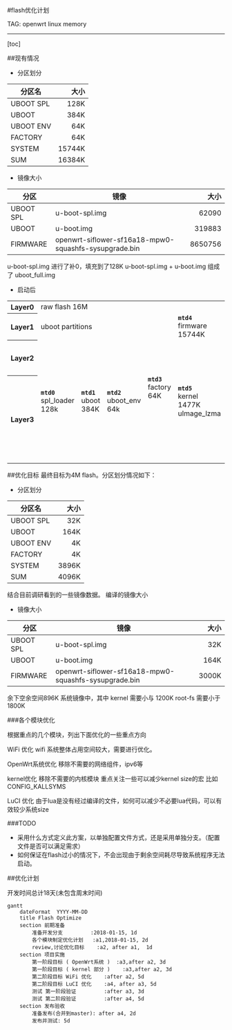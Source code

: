 #flash优化计划

TAG: openwrt linux memory

---
[toc]

##现有情况


 - 分区划分

| 分区名        | 大小   |
| --------   | -----:  |
| UBOOT SPL| 128K|  
| UBOOT        |   384K   |
| UBOOT ENV |    64K   |
| FACTORY|    64K   |
|SYSTEM|   15744K|
|SUM|   16384K|



 - 镜像大小

| 分区       | 镜像| 大小   |
| --------   | ------- |-----:  |
| UBOOT SPL| u-boot-spl.img|  62090|
| UBOOT |    u-boot.img   | 319883|
|FIRMWARE | openwrt-siflower-sf16a18-mpw0-squashfs-sysupgrade.bin |8650756|

 u-boot-spl.img 进行了补0，填充到了128K
 u-boot-spl.img + u-boot.img 组成了 uboot_full.img

 - 启动后

<table class="inline">
	<tbody><tr class="row0">
		<th class="col0"> Layer0 </th><td class="col1 centeralign" colspan="8">  raw flash 16M </td>
	</tr>
	<tr class="row1">
		<th class="col0"> Layer1 </th>
		    <td class="col1 centeralign" rowspan="1" colspan="3">  uboot  partitions  </td>
            <td class="col2 centeralign" rowspan="3" colspan="1"> <strong><code>mtd3</code></strong> factory <br />64K</td>
            <td class="col3 centeralign" colspan="3">  <strong><code>mtd4</code></strong><br /> firmware <br />15744K </td>
	</tr>
	<tr class="row2">
		<th class="col0"> Layer2 </th>
		    <td class="col1 centeralign" rowspan="2" > <strong><code>mtd0</code></strong> <br /> spl_loader <br />128k  </td>
		    <td class="col2 centeralign" rowspan="2">  <strong><code>mtd1</code></strong> <br /> uboot <br />384K    </td>
		     <td class="col3 centeralign" rowspan="2">  <strong><code>mtd2</code></strong> <br /> uboot_env <br />64k   </td>
		    <td class="col4 centeralign" rowspan="2">   <strong><code>mtd5</code></strong> <br /> kernel <br /> 1477K <br /> uImage_lzma</td>
		    <td class="col5 centeralign" rowspan="1" colspan="2">  <strong><code>mtd6</code></strong>
		    <br/>rootfs <br />14267K<br />mounted: "<code>/</code>" </td>
	</tr>
	<tr class="row3">
		<th class="col0"> Layer3 </th>
		    <td class="col1 centeralign" colspan="1">                                                          <strong><code>/dev/root</code></strong> <br />
                mounted: "<code>/rom</code>"<br />5371K<br />
                 root.squashfs (increase in 256K for mkfs with block size 256K)
            </td>
            <td class="col2 centeralign"  colspan="1">             
                <strong><code>mtd7</code></strong> <br /> rootfs_data <br /> 8896K<br />
                mounted: "<code>/overlay</code>" <br />
                used:632K
            </td>
	</tr>
</tbody></table>



##优化目标
最终目标为4M flash。分区划分情况如下：

 - 分区划分

| 分区名        | 大小   |
| --------   | -----:  |
| UBOOT SPL| 32K|  
| UBOOT        |   164K    |
| UBOOT ENV |    4K    |
| FACTORY|    4K   |
|SYSTEM|   3896K|
|SUM|   4096K|

结合目前调研看到的一些镜像数据。
编译的镜像大小

 - 镜像大小

| 分区       | 镜像| 大小   |
| --------   | ------- |-----:  |
| UBOOT SPL| u-boot-spl.img|  32K|
| UBOOT |    u-boot.img   | 164K|
|FIRMWARE | openwrt-siflower-sf16a18-mpw0-squashfs-sysupgrade.bin |3000K|      

余下空余空间896K
系统镜像中，其中
kernel 需要小与   1200K
root-fs 需要小于  1800K


###各个模块优化

根据重点的几个模块，列出下面优化的一些重点方向

WiFi 优化
wifi 系统整体占用空间较大，需要进行优化。

OpenWrt系统优化
移除不需要的网络组件，ipv6等

kernel优化
移除不需要的内核模块
重点关注一些可以减少kernel size的宏 比如CONFIG_KALLSYMS

LuCI 优化
由于lua是没有经过编译的文件，如何可以减少不必要lua代码，可以有效较少系统size

###TODO

 - 采用什么方式定义此方案，以单独配置文件方式，还是采用单独分支。（配置文件是否可以满足需求）
 - 如何保证在flash过小的情况下，不会出现由于剩余空间耗尽导致系统程序无法启动。

##优化计划

开发时间总计18天(未包含周末时间)

```mermaid
gantt
    dateFormat  YYYY-MM-DD
    title Flash Optimize
    section 前期准备
        准备开发分支         :2018-01-15, 1d
        各个模块制定优化计划   :a1,2018-01-15, 2d
        review,讨论优化目标    :a2, after a1,  1d
    section 项目实施
        第一阶段目标 ( OpenWrt系统 )  :a3,after a2, 3d
        第一阶段目标 ( kernel 部分 )    :a3,after a2, 3d  
        第二阶段目标 WiFi 优化    :after a2, 5d
        第二阶段目标 LuCI 优化    :a4, after a3, 5d
        测试 第一阶段验证         :after a3, 3d
        测试 第二阶段验证         :after a4, 5d
    section 发布验收
        准备发布(合并到master): after a4, 2d
        发布并测试: 5d
```
